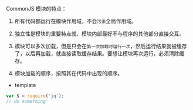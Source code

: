 CommonJS 模块的特点：

1. 所有代码都运行在模块作用域，不会`污染`全局作用域。

2. 独立性是模块的重要特点就，模块内部最好不与程序的其他部分直接交互。

3. 模块可以多次加载，但是只会在`第一次加载时运行一次`，然后运行结果就被缓存了，以后再加载，就直接读取缓存结果。要想让模块再次运行，必须清除缓存。

4. 模块加载的顺序，按照其在代码中出现的顺序。

- template
``` js
var $ = require('jq');
// do something
```